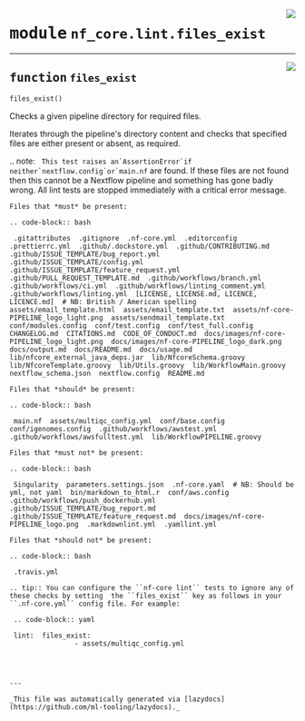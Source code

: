 <!-- markdownlint-disable -->

<a href="../../../../../../tools/nf_core/lint/files_exist.py#L0"><img align="right" style="float:right;" src="https://img.shields.io/badge/-source-cccccc?style=flat-square"></a>

# <kbd>module</kbd> `nf_core.lint.files_exist`

---

<a href="../../../../../../tools/nf_core/lint/files_exist.py#L6"><img align="right" style="float:right;" src="https://img.shields.io/badge/-source-cccccc?style=flat-square"></a>

## <kbd>function</kbd> `files_exist`

```python
files_exist()
```

Checks a given pipeline directory for required files.

Iterates through the pipeline's directory content and checks that specified files are either present or absent, as required.

.. note:
`` This test raises an`AssertionError`if neither`nextflow.config`or`main.nf`` are found. If these files are not found then this cannot be a Nextflow pipeline and something has gone badly wrong. All lint tests are stopped immediately with a critical error message.

```
Files that *must* be present:

.. code-block:: bash

 .gitattributes  .gitignore  .nf-core.yml  .editorconfig  .prettierrc.yml  .github/.dockstore.yml  .github/CONTRIBUTING.md  .github/ISSUE_TEMPLATE/bug_report.yml  .github/ISSUE_TEMPLATE/config.yml  .github/ISSUE_TEMPLATE/feature_request.yml  .github/PULL_REQUEST_TEMPLATE.md  .github/workflows/branch.yml  .github/workflows/ci.yml  .github/workflows/linting_comment.yml  .github/workflows/linting.yml  [LICENSE, LICENSE.md, LICENCE, LICENCE.md]  # NB: British / American spelling  assets/email_template.html  assets/email_template.txt  assets/nf-core-PIPELINE_logo_light.png  assets/sendmail_template.txt  conf/modules.config  conf/test.config  conf/test_full.config  CHANGELOG.md  CITATIONS.md  CODE_OF_CONDUCT.md  docs/images/nf-core-PIPELINE_logo_light.png  docs/images/nf-core-PIPELINE_logo_dark.png  docs/output.md  docs/README.md  docs/usage.md  lib/nfcore_external_java_deps.jar  lib/NfcoreSchema.groovy  lib/NfcoreTemplate.groovy  lib/Utils.groovy  lib/WorkflowMain.groovy  nextflow_schema.json  nextflow.config  README.md

Files that *should* be present:

.. code-block:: bash

 main.nf  assets/multiqc_config.yml  conf/base.config  conf/igenomes.config  .github/workflows/awstest.yml  .github/workflows/awsfulltest.yml  lib/WorkflowPIPELINE.groovy

Files that *must not* be present:

.. code-block:: bash

 Singularity  parameters.settings.json  .nf-core.yaml  # NB: Should be yml, not yaml  bin/markdown_to_html.r  conf/aws.config  .github/workflows/push_dockerhub.yml  .github/ISSUE_TEMPLATE/bug_report.md  .github/ISSUE_TEMPLATE/feature_request.md  docs/images/nf-core-PIPELINE_logo.png  .markdownlint.yml  .yamllint.yml

Files that *should not* be present:

.. code-block:: bash

 .travis.yml

.. tip:: You can configure the ``nf-core lint`` tests to ignore any of these checks by setting  the ``files_exist`` key as follows in your ``.nf-core.yml`` config file. For example:

 .. code-block:: yaml

 lint:  files_exist:
                - assets/multiqc_config.yml




---

_This file was automatically generated via [lazydocs](https://github.com/ml-tooling/lazydocs)._
```
